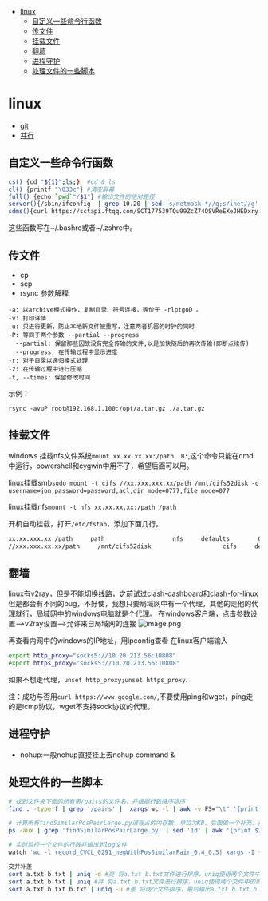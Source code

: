 <!--
 * @Description: 
 * @version: 
 * @Author: wenyuhao
 * @Date: 2023-02-11 15:11:59
 * @LastEditors: wenyuhao
 * @LastEditTime: 2023-03-06 13:35:04
-->
- [linux](#linux)
	- [自定义一些命令行函数](#自定义一些命令行函数)
	- [传文件](#传文件)
	- [挂载文件](#挂载文件)
	- [翻墙](#翻墙)
	- [进程守护](#进程守护)
	- [处理文件的一些脚本](#处理文件的一些脚本)

# linux

- [git](./git.md)
- [并行](./并行.md)


## 自定义一些命令行函数
```sh
cs() {cd "${1}";ls;}  #cd & ls
cl() {printf "\033c"} #清空屏幕
full() {echo `pwd`"/$1"} #输出文件的绝对路径
server(){/sbin/ifconfig  | grep 10.20 | sed 's/netmask.*//g;s/inet//g' | sed -e 's/[[:space:]]*$//' | sed -e 's/^[[:space:]]*//'} #查看服务器IP
sdms(){curl https://sctapi.ftqq.com/SCT177539TQu99ZcZ74QSVReEXeJHEDxry.send\?title\=GPUserver\&desp\=$1} #给收集客户端发送一个信息
```
这些函数写在~/.bashrc或者~/.zshrc中。

## 传文件
- cp
- scp 
- rsync
参数解释
```
-a: 以archive模式操作，复制目录、符号连接，等价于 -rlptgoD 。
-v: 打印详情
-u: 只进行更新，防止本地新文件被重写，注意两者机器的时钟的同时
-P: 等同于两个参数 --partial --progress
  --partial: 保留那些因故没有完全传输的文件,以是加快随后的再次传输(即断点续传)
  --progress: 在传输过程中显示进度
-r: 对子目录以递归模式处理
-z: 在传输过程中进行压缩
-t, --times: 保留修改时间
```
示例：
```
rsync -avuP root@192.168.1.100:/opt/a.tar.gz ./a.tar.gz
```

## 挂载文件
windows 挂载nfs文件系统```mount xx.xx.xx.xx:/path  B:```,这个命令只能在cmd中运行，powershell和cygwin中用不了，希望后面可以用。

linux挂载smb```sudo mount -t cifs //xx.xxx.xxx.xx/path /mnt/cifs52disk -o username=jon,password=password,acl,dir_mode=0777,file_mode=077```

linux挂载nfs```mount -t nfs xx.xx.xx.xx:/path /path```

开机自动挂载，打开```/etc/fstab```，添加下面几行。
```sh
xx.xx.xxx.xx:/path     path                   nfs     defaults        0 0   #挂载nfs
//xxx.xxx.xx.xx/path     /mnt/cifs52disk                    cifs     defaults,username=xxxx,password="xxxxxx"        0 0 #挂载smb
```

## 翻墙
linux有v2ray，但是不能切换线路，之前试过[clash-dashboard](https://github.com/Dreamacro/clash-dashboard)和[clash-for-linux](https://github.com/wanhebin/clash-for-linux)但是都会有不同的bug，不好使，我想只要局域网中有一个代理，其他的走他的代理就行，局域网中的windows电脑就是个代理。
在windows客户端，点击参数设置-->v2ray设置-->允许来自局域网的连接
![image.png](https://upload-images.jianshu.io/upload_images/13330053-a7b8e5a2d7cb2f98.png?imageMogr2/auto-orient/strip%7CimageView2/2/w/1240)


再查看内网中的windows的IP地址，用ipconfig查看
在linux客户端输入
```sh
export http_proxy="socks5://10.20.213.56:10808"
export https_proxy="socks5://10.20.213.56:10808"
```
如果不想走代理，```unset http_proxy;unset https_proxy```.

注：成功与否用```curl https://www.google.com/```,不要使用ping和wget，ping走的是icmp协议，wget不支持sock协议的代理。

## 进程守护
- nohup:一般nohup直接挂上去nohup command &

## 处理文件的一些脚本
```sh
# 找到文件夹下面的所有带/pairs的文件名，并根据行数降序排序
find . -type f | grep '/pairs' |  xargs wc -l | awk -v FS="\t" '{print $0}' | sort -n -r -k 1

# 计算所有findSimilarPosPairLarge.py进程占的内存数，单位为KB，后面做一个补充，把/proc/pid/status的所有信息都做一个输出
ps -aux | grep 'findSimilarPosPairLarge.py' | sed '1d' | awk '{print $2}' | xargs -I {} grep 'VmRSS' /proc/{}/status | awk '{sum+=$2;} END{print sum" kb";}'

# 实时监控一个文件的行数并输出到log文件
watch 'wc -l record_CVCL_0291_negWithPosSimilarPair_0.4_0.5| xargs -I {} echo "{}   $(date +%T)" >> log'

交并补差
sort a.txt b.txt | uniq -d #交 将a.txt b.txt文件进行排序，uniq使得两个文件中的内容为唯一的，使用-d输出两个文件中次数大于1的内容，即是得到交集
sort a.txt b.txt | uniq #并 将a.txt b.txt文件进行排序，uniq使得两个文件中的内容为唯一的，即可得到两个文件的并集
sort a.txt b.txt b.txt | uniq -u #差 将两个文件排序，最后输出a.txt b.txt b.txt文件中只出现过一次的内容，因为有两个b.txt所以只会输出只在a.txt出现过一次的内容，即是a.txt-b.txt差集

```


